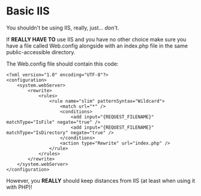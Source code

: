 # Basic IIS
You shouldn't be using IIS, really, just... *don't*.

If __REALLY HAVE TO__ use IIS and you have no other choice make sure you have a
file called Web.config alongside with an index.php file in the same
public-accessible directory.

The Web.config file should contain this code:

```
<?xml version="1.0" encoding="UTF-8"?>
<configuration>
    <system.webServer>
        <rewrite>
            <rules>
                <rule name="slim" patternSyntax="Wildcard">
                    <match url="*" />
                    <conditions>
                        <add input="{REQUEST_FILENAME}" matchType="IsFile" negate="true" />
                        <add input="{REQUEST_FILENAME}" matchType="IsDirectory" negate="true" />
                    </conditions>
                    <action type="Rewrite" url="index.php" />
                </rule>
            </rules>
        </rewrite>
    </system.webServer>
</configuration>
```

However, you __REALLY__ should keep distances from IIS (at least when using it with PHP)!